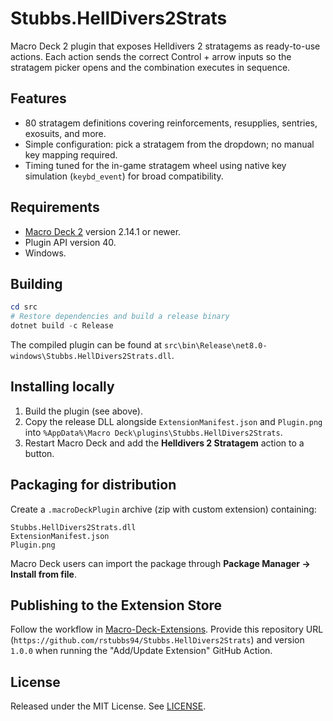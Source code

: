 ﻿# Stubbs.HellDivers2Strats

Macro Deck 2 plugin that exposes Helldivers 2 stratagems as ready-to-use actions. Each action sends the correct Control + arrow inputs so the stratagem picker opens and the combination executes in sequence.

## Features
- 80 stratagem definitions covering reinforcements, resupplies, sentries, exosuits, and more.
- Simple configuration: pick a stratagem from the dropdown; no manual key mapping required.
- Timing tuned for the in-game stratagem wheel using native key simulation (`keybd_event`) for broad compatibility.

## Requirements
- [Macro Deck 2](https://macrodeck.org/) version 2.14.1 or newer.
- Plugin API version 40.
- Windows.

## Building
```powershell
cd src
# Restore dependencies and build a release binary
dotnet build -c Release
```
The compiled plugin can be found at `src\bin\Release\net8.0-windows\Stubbs.HellDivers2Strats.dll`.

## Installing locally
1. Build the plugin (see above).
2. Copy the release DLL alongside `ExtensionManifest.json` and `Plugin.png` into `%AppData%\Macro Deck\plugins\Stubbs.HellDivers2Strats`.
3. Restart Macro Deck and add the **Helldivers 2 Stratagem** action to a button.

## Packaging for distribution
Create a `.macroDeckPlugin` archive (zip with custom extension) containing:
```
Stubbs.HellDivers2Strats.dll
ExtensionManifest.json
Plugin.png
```
Macro Deck users can import the package through **Package Manager -> Install from file**.

## Publishing to the Extension Store
Follow the workflow in [Macro-Deck-Extensions](https://github.com/Macro-Deck-App/Macro-Deck-Extensions#readme). Provide this repository URL (`https://github.com/rstubbs94/Stubbs.HellDivers2Strats`) and version `1.0.0` when running the "Add/Update Extension" GitHub Action.

## License
Released under the MIT License. See [LICENSE](LICENSE).